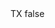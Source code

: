 <?xml version="1.0" encoding="UTF-8"?>
<CustomMetadata xmlns="http://soap.sforce.com/2006/04/metadata">
    <label>TX</label>
    <protected>false</protected>
</CustomMetadata>
